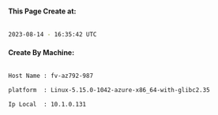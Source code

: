 
   
#### This Page Create at:

```bash

2023-08-14 - 16:35:42 UTC

```

#### Create By Machine:

```bash

Host Name : fv-az792-987

platform  : Linux-5.15.0-1042-azure-x86_64-with-glibc2.35

Ip Local  : 10.1.0.131

```

